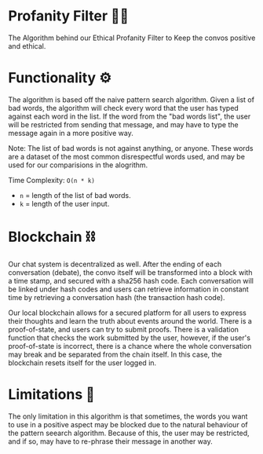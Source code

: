 # Profanity Filter 🎤✅

The Algorithm behind our Ethical Profanity Filter to Keep the convos positive and ethical.

# Functionality ⚙️

The algorithm is based off the naive pattern search algorithm. Given a list of bad words, the algorithm will check every word that the user has typed against each word in the list.
If the word from the "bad words list", the user will be restricted from sending that message, and may have to type the message again in a more positive way. 

Note: The list of bad words is not against anything, or anyone. These words are a dataset of the most common disrespectful words used, and may be used for our comparisions in the alogrithm.

Time Complexity: `O(n * k)` 
 - `n` = length of the list of bad words.
 - `k` = length of the user input.

# Blockchain ⛓

Our chat system is decentralized as well. After the ending of each conversation (debate), the convo itself will be transformed into a block with a time stamp, and secured with a sha256 hash code. Each conversation will be linked under hash codes and users can retrieve information in constant time by retrieving a conversation hash (the transaction hash code). 

Our local blockchain allows for a secured platform for all users to express their thoughts and learn the truth about events around the world. There is a proof-of-state, and users can try to submit proofs. There is a validation function that checks the work submitted by the user, however, if the user's proof-of-state is incorrect, there is a chance where the whole conversation may break and be separated from the chain itself. In this case, the blockchain resets itself for the user logged in.
 
# Limitations 🌃

The only limitation in this algorithm is that sometimes, the words you want to use in a positive aspect may be blocked due to the natural behaviour of the pattern seearch algorithm. Because of this, the user may be restricted, and if so, may have to re-phrase their message in another way.




 


